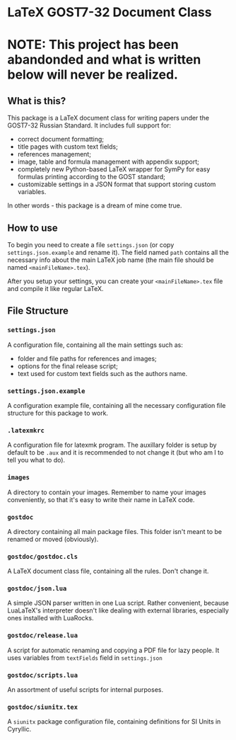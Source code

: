 # LaTeX GOST7-32 Document Class

# NOTE: This project has been abandonded and what is written below will never be realized.

## What is this?
This package is a LaTeX document class for writing papers under the GOST7-32 Russian Standard. It includes full support for:
* correct document formatting;
* title pages with custom text fields;
* references management;
* image, table and formula management with appendix support;
* completely new Python-based LaTeX wrapper for SymPy for easy formulas printing according to the GOST standard;
* customizable settings in a JSON format that support storing custom variables.

In other words - this package is a dream of mine come true.

## How to use
To begin you need to create a file `settings.json` (or copy `settings.json.example` and rename it). The field named `path` contains all the necessary info about the main LaTeX job name (the main file should be named `<mainFileName>.tex`).

After you setup your settings, you can create your `<mainFileName>.tex` file and compile it like regular LaTeX. 

## File Structure
### `settings.json`
A configuration file, containing all the main settings such as:
* folder and file paths for references and images;
* options for the final release script;
* text used for custom text fields such as the authors name.

### `settings.json.example`
A configuration example file, containing all the necessary configuration file structure for this package to work.

### `.latexmkrc`
A configuration file for latexmk program. The auxillary folder is setup by default to be `.aux` and it is recommended to not change it (but who am I to tell you what to do).

### `images`
A directory to contain your images. Remember to name your images conveniently, so that it's easy to write their name in LaTeX code.

### `gostdoc`
A directory containing all main package files. This folder isn't meant to be renamed or moved (obviously).

### `gostdoc/gostdoc.cls`
A LaTeX document class file, containing all the rules. Don't change it.

### `gostdoc/json.lua`
A simple JSON parser written in one Lua script. Rather convenient, because LuaLaTeX's interpreter doesn't like dealing with external libraries, especially ones installed with LuaRocks.

### `gostdoc/release.lua`
A script for automatic renaming and copying a PDF file for lazy people. It uses variables from `textFields` field in `settings.json`

### `gostdoc/scripts.lua`
An assortment of useful scripts for internal purposes.

### `gostdoc/siunitx.tex`
A `siunitx` package configuration file, containing definitions for SI Units in Cyryllic.
